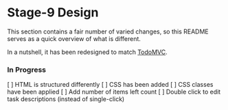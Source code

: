 # Stage-9 Design

This section contains a fair number of varied changes, so this README serves as a quick overview of what is different.

In a nutshell, it has been redesigned to match [TodoMVC](http://todomvc.com/).

### In Progress

  [ ] HTML is structured differently
  [ ] CSS has been added
  [ ] CSS classes have been applied
  [ ] Add number of items left count
  [ ] Double click to edit task descriptions (instead of single-click)
